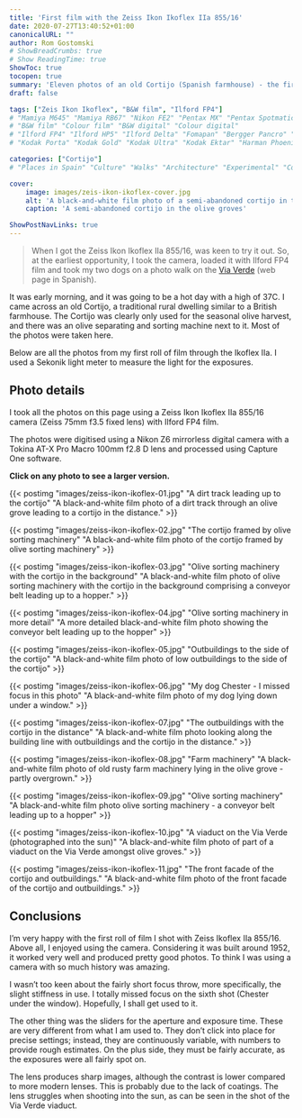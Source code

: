 ```yaml
---
title: 'First film with the Zeiss Ikon Ikoflex IIa 855/16'
date: 2020-07-27T13:40:52+01:00
canonicalURL: ""
author: Rom Gostomski
# ShowBreadCrumbs: true
# Show ReadingTime: true
ShowToc: true
tocopen: true
summary: 'Eleven photos of an old Cortijo (Spanish farmhouse) - the first roll of Ilford FP4 film through my Zeiss Ikon Ikoflex IIa.'
draft: false

tags: ["Zeis Ikon Ikoflex", "B&W film", "Ilford FP4"]
# "Mamiya M645" "Mamiya RB67" "Nikon FE2" "Pentax MX" "Pentax Spotmatic" "Pinhole" "Horseman VH-R" "Zeis Ikon Ikoflex" "Zeiss Super Ikonta""
# "B&W film" "Colour film" "B&W digital" "Colour digital"
# "Ilford FP4" "Ilford HP5" "Ilford Delta" "Fomapan" "Bergger Pancro" "Rollei RPX"
# "Kodak Porta" "Kodak Gold" "Kodak Ultra" "Kodak Ektar" "Harman Phoenix"

categories: ["Cortijo"]
# "Places in Spain" "Culture" "Walks" "Architecture" "Experimental" "Cortijo" "Via Verde"

cover:
    image: images/zeis-ikon-ikoflex-cover.jpg
    alt: 'A black-and-white film photo of a semi-abandoned cortijo in the olive groves with a dirt track leading to it.'
    caption: 'A semi-abandoned cortijo in the olive groves'

ShowPostNavLinks: true
---
```

> When I got the Zeiss Ikon Ikoflex IIa 855/16, was keen to try it out. So, at the earliest opportunity, I took the camera, loaded it with Ilford FP4 film and took my two dogs on a photo walk on the [Via Verde](https://es.wikipedia.org/wiki/Vía_verde) (web page in Spanish).

It was early morning, and it was going to be a hot day with a high of 37C. I came across an old Cortijo, a traditional rural dwelling similar to a British farmhouse. The Cortijo was clearly only used for the seasonal olive harvest, and there was an olive separating and sorting machine next to it. Most of the photos were taken here.

Below are all the photos from my first roll of film through the Ikoflex IIa. I used a Sekonik light meter to measure the light for the exposures.

## Photo details

I took all the photos on this page using a Zeiss Ikon Ikoflex IIa 855/16 camera (Zeiss 75mm f3.5 fixed lens) with Ilford FP4 film. 

The photos were digitised using a Nikon Z6 mirrorless digital camera with a Tokina AT-X Pro Macro 100mm f2.8 D lens and processed using Capture One software.

**Click on any photo to see a larger version.**

{{< postimg "images/zeiss-ikon-ikoflex-01.jpg" 
"A dirt track leading up to the cortijo" 
"A black-and-white film photo of a dirt track through an olive grove leading to a cortijo in the distance." >}}

{{< postimg "images/zeiss-ikon-ikoflex-02.jpg" 
"The cortijo framed by olive sorting machinery" 
"A black-and-white film photo of the cortijo framed by olive sorting machinery" >}}

{{< postimg "images/zeiss-ikon-ikoflex-03.jpg" 
"Olive sorting machinery with the cortijo in the background" 
"A black-and-white film photo of olive sorting machinery with the cortijo in the background comprising a conveyor belt leading up to a hopper." >}}

{{< postimg "images/zeiss-ikon-ikoflex-04.jpg" 
"Olive sorting machinery in more detail" 
"A more detailed black-and-white film photo showing the conveyor belt leading up to the hopper" >}}

{{< postimg "images/zeiss-ikon-ikoflex-05.jpg" 
"Outbuildings to the side of the cortijo" 
"A black-and-white film photo of low outbuildings to the side of the cortijo" >}}

{{< postimg "images/zeiss-ikon-ikoflex-06.jpg" 
"My dog Chester - I missed focus in this photo" 
"A black-and-white film photo of my dog lying down under a window." >}}

{{< postimg "images/zeiss-ikon-ikoflex-07.jpg" 
"The outbuildings with the cortijo in the distance" 
"A black-and-white film photo looking along the building line with outbuildings and the cortijo in the distance." >}}

{{< postimg "images/zeiss-ikon-ikoflex-08.jpg" 
"Farm machinery" 
"A black-and-white film photo of old rusty farm machinery lying in the olive grove - partly overgrown." >}}

{{< postimg "images/zeiss-ikon-ikoflex-09.jpg" 
"Olive sorting machinery" 
"A black-and-white film photo olive sorting machinery - a conveyor belt leading up to a hopper" >}}

{{< postimg "images/zeiss-ikon-ikoflex-10.jpg" 
"A viaduct on the Via Verde (photographed into the sun)" 
"A black-and-white film photo of part of a viaduct on the Via Verde amongst olive groves." >}}

{{< postimg "images/zeiss-ikon-ikoflex-11.jpg" 
"The front facade of the cortijo and outbuildings." 
"A black-and-white film photo of the front facade of the cortijo and outbuildings." >}}

## Conclusions

I’m very happy with the first roll of film I shot with Zeiss Ikoflex IIa 855/16. Above all, I enjoyed using the camera. Considering it was built around 1952, it worked very well and produced pretty good photos. To think I was using a camera with so much history was amazing.

I wasn’t too keen about the fairly short focus throw, more specifically, the slight stiffness in use. I totally missed focus on the sixth shot (Chester under the window). Hopefully, I shall get used to it.

The other thing was the sliders for the aperture and exposure time. These are very different from what I am used to. They don’t click into place for precise settings; instead, they are continuously variable, with numbers to provide rough estimates. On the plus side, they must be fairly accurate, as the exposures were all fairly spot on.

The lens produces sharp images, although the contrast is lower compared to more modern lenses. This is probably due to the lack of coatings. The lens struggles when shooting into the sun, as can be seen in the shot of the Via Verde viaduct.
